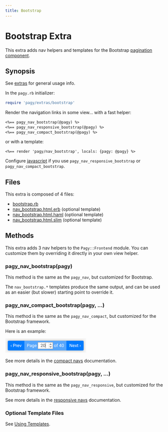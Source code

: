 ```yaml
---
title: Bootstrap
---
```

# Bootstrap Extra

This extra adds nav helpers and templates for the Bootstrap [pagination component](https://getbootstrap.com/docs/4.1/components/pagination).

## Synopsis

See [extras](../extras.md) for general usage info.

In the `pagy.rb` initializer:

```ruby
require 'pagy/extras/bootstrap'
```

Render the navigation links in some view...
with a fast helper:

```erb
<%== pagy_nav_bootstrap(@pagy) %>
<%== pagy_nav_responsive_bootstrap(@pagy) %>
<%== pagy_nav_compact_bootstrap(@pagy) %>
```

or with a template:

```erb
<%== render 'pagy/nav_bootstrap', locals: {pagy: @pagy} %>
```

Configure [javascript](../extras.md#javascript) if you use `pagy_nav_responsive_bootstrap` or `pagy_nav_compact_bootstrap`.

## Files

This extra is composed of 4 files:

- [bootstrap.rb](https://github.com/ddnexus/pagy/blob/master/lib/pagy/extras/bootstrap.rb)
- [nav_bootstrap.html.erb](https://github.com/ddnexus/pagy/blob/master/lib/templates/nav_bootstrap.html.erb) (optional template)
- [nav_bootstrap.html.haml](https://github.com/ddnexus/pagy/blob/master/lib/templates/nav_bootstrap.html.haml) (optional template)
- [nav_bootstrap.html.slim](https://github.com/ddnexus/pagy/blob/master/lib/templates/nav_bootstrap.html.slim)  (optional template)

## Methods

This extra adds 3 nav helpers to the `Pagy::Frontend` module. You can customize them by overriding it directly in your own view helper.

### pagy_nav_bootstrap(pagy)

This method is the same as the `pagy_nav`, but customized for Bootstrap.

The `nav_bootstrap.*` templates produce the same output, and can be used as an easier (but slower) starting point to override it.

### pagy_nav_compact_bootstrap(pagy, ...)

This method is the same as the `pagy_nav_compact`, but customized for the Bootstrap framework.

Here is an example:

![pagy-compact](../assets/images/pagy-compact-g.png)

See more details in the [compact navs](navs.md#compact-navs) documentation.

### pagy_nav_responsive_bootstrap(pagy, ...)

This method is the same as the `pagy_nav_responsive`, but customized for the Bootstrap framework.

See more details in the [responsive navs](navs.md#responsive-navs) documentation.

### Optional Template Files

See [Using Templates](../how-to.md#using-templates).
